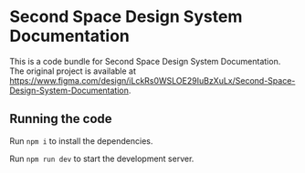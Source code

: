 
  # Second Space Design System Documentation

  This is a code bundle for Second Space Design System Documentation. The original project is available at https://www.figma.com/design/iLckRs0WSLOE29IuBzXuLx/Second-Space-Design-System-Documentation.

  ## Running the code

  Run `npm i` to install the dependencies.

  Run `npm run dev` to start the development server.
  